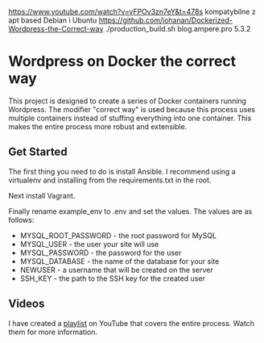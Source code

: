 https://www.youtube.com/watch?v=vFPOv3zn7eY&t=478s
kompatybilne z apt based Debian i Ubuntu
https://github.com/johanan/Dockerized-Wordpress-the-Correct-way
./production_build.sh blog.ampere.pro 5.3.2

# Wordpress on Docker the correct way
This project is designed to create a series of Docker containers running Wordpress. The modifier "correct way" is used because this process uses multiple containers instead of stuffing everything into one container. This makes the entire process more robust and extensible.

## Get Started
The first thing you need to do is install Ansible. I recommend using a virtualenv and installing from the requirements.txt in the root.

Next install Vagrant.

Finally rename example_env to .env and set the values. The values are as follows:
- MYSQL_ROOT_PASSWORD - the root password for MySQL
- MYSQL_USER - the user your site will use
- MYSQL_PASSWORD - the password for the user
- MYSQL_DATABASE - the name of the database for your site
- NEWUSER - a username that will be created on the server
- SSH_KEY - the path to the SSH key for the created user

## Videos
I have created a [playlist](https://www.youtube.com/playlist?list=PLCxhJ1rikyTpo4Ji_fhWuidxuiB5dywNk) on YouTube that covers the entire process. Watch them for more information.
